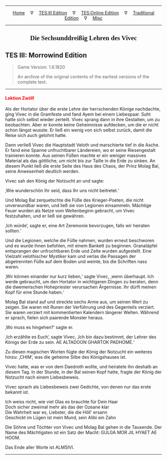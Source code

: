 
---

<!-- Jekyll Page Links -->

<center>
<a href="../../../../index.html">Home</a>
&emsp;&nabla;&emsp;
<a href="../../../index-tes3.html">TES:III Edition</a>
&emsp;&nabla;&emsp;
<a href="../../../index-teso.html">TES:Online Edition</a>
&emsp;&nabla;&emsp;
<a href="../../../index-traditional.html">Traditional Edition</a>
&emsp;&nabla;&emsp;
<a href="../../../index-misc.html">Misc</a>
</center>

<!-- Markdown Body Below: -->

---

<center>
<h2><span style="font-family:Georgia">Die Sechsunddreißig Lehren des Vivec</span></h2>
</center>

## TES III: Morrowind Edition

> Game Version: 1.6.1820
>
> An archive of the original contents of the earliest versions of the complete text.

---

#### <span style="color:red">Lektion Zwölf</span>

Als der Hortator über die erste Lehre der herrschenden Könige nachdachte, ging Vivec in die Gramfeste und fand Ayem bei einem Liebespaar. Suht hatte sich selbst wieder zerteilt. Vivec sprang dann in ihre Gestalten, um zu beobachten. Aber er konnte keine Geheimnisse aufdecken, um die er nicht schon längst wusste. Er ließ ein wenig von sich selbst zurück, damit die Reise sich auch gelohnt hatte.

Dann verließ Vivec die Hauptstadt Veloth und marschierte tief in die Asche. Er fand eine Spanne unfruchtbarer Ländereien, wo er seine Riesengestalt trainieren konnte. Aus seinen Füßen machte er ein weniger massives Material als das göttliche, um nicht bis zur Taille in die Erde zu sinken. An diesem Punkt ließ die erste Seite des Haus des Chaos, der Prinz Molag Bal, seine Anwesenheit deutlich werden.

Vivec sah den König der Notzucht an und sagte:

‚Wie wunderschön Ihr seid, dass Ihr uns nicht beitretet.‘

Und Molag Bal zerquetschte die Füße des Krieger-Poeten, die nicht unverwundbar waren, und ließ sie von Legionen einsammeln. Mächtige Feuer wurden als Netze vom Weltenbeginn gebracht, um Vivec festzuhalten, und er ließ sie gewähren.

‚Ich würde‘, sagte er, eine Art Zeremonie bevorzugen, falls wir heiraten sollten.‘

Und die Legionen, welche die Füße nahmen, wurden erneut beschworen und es wurde ihnen befohlen, mit einem Bankett zu beginnen. Granatäpfel entsprangen der unfruchtbaren Erde und Zelte wurden aufgestellt. Eine Vielzahl velothischer Mystiker kam und verlas die Passagen der abgetrennten Füße auf dem Boden und weinte, bis die Schriften nass waren.

‚Wir können einander nur kurz lieben,‘ sagte Vivec, ‚wenn überhaupt. Ich werde gebraucht, um den Hortator in wichtigeren Dingen zu beraten, denn die dwemerischen Hohepriester verursachen Ärgernisse. Ihr dürft meinen Kopf für eine Stunde haben.‘

Molag Bal stand auf und streckte sechs Arme aus, um seinen Wert zu zeigen. Sie waren mit Runen der Verführung und des Gegenteils verziert. Sie waren verziert mit kommentierten Kalendern längerer Welten. Während er sprach, fielen sich paarende Monster heraus.

‚Wo muss es hingehen?‘ sagte er.

‚Ich erzählte es Euch‘, sagte Vivec, ‚Ich bin dazu bestimmt, der Lehrer des Königs der Erde zu sein. AE ALTADOON GHARTOK PADHOMÉ.‘

Zu diesen magischen Worten fügte der König der Notzucht ein weiteres hinzu: ‚CHIM‘, was die geheime Silbe des Königshauses ist.

Vivec hatte, was er von dem Daedroth wollte, und heiratete ihn deshalb an diesem Tag. In der Stunde, in der Bal seinen Kopf hatte, fragte der König der Notzucht nach einem Liebesbeweis.

Vivec sprach als Liebesbeweis zwei Gedichte, von denen nur das erste bekannt ist.

Ich weiss nicht, wie viel Glas es brauchte für Dein Haar\
Doch sicher zweimal mehr als das der Ozeane klar\
Die Wahrheit war es, Liebster, die die Höll' ersann\
Geschickt im Lügen ist mein Mund, sein Alibi ein Zahn

Die Söhne und Töchter von Vivec und Molag Bal gehen in die Tausende. Der Name des Mächtigsten ist ein Satz der Macht: GULGA MOR JIL HYAET AE HOOM.

Das Ende aller Worte ist ALMSIVI.

---
